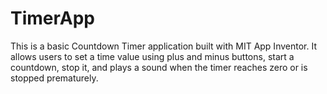 # TimerApp
This is a basic Countdown Timer application built with MIT App Inventor. It allows users to set a time value using plus and minus buttons, start a countdown, stop it, and plays a sound when the timer reaches zero or is stopped prematurely.

